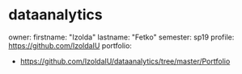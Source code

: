 # dataanalytics

owner:
  firstname: "Izolda"
  lastname: "Fetko"
  semester: sp19
  profile: https://github.com/IzoldaIU
portfolio:
  - https://github.com/IzoldaIU/dataanalytics/tree/master/Portfolio
